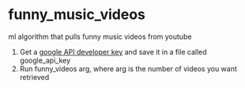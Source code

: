 # funny_music_videos
ml algorithm that pulls funny music videos from youtube

1) Get a [google API developer key](https://developers.google.com/api-client-library/python/guide/aaa_apikeys) and save it in a file called google_api_key
2) Run funny_videos arg, where arg is the number of videos you want retrieved
